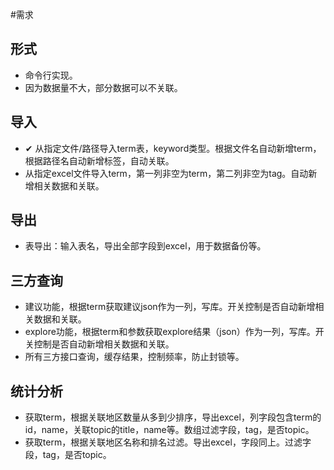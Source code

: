 #需求

## 形式
* 命令行实现。
* 因为数据量不大，部分数据可以不关联。

## 导入
* ✔ 从指定文件/路径导入term表，keyword类型。根据文件名自动新增term，根据路径名自动新增标签，自动关联。
* 从指定excel文件导入term，第一列非空为term，第二列非空为tag。自动新增相关数据和关联。

## 导出
* 表导出：输入表名，导出全部字段到excel，用于数据备份等。

## 三方查询
* 建议功能，根据term获取建议json作为一列，写库。开关控制是否自动新增相关数据和关联。
* explore功能，根据term和参数获取explore结果（json）作为一列，写库。开关控制是否自动新增相关数据和关联。
* 所有三方接口查询，缓存结果，控制频率，防止封锁等。

## 统计分析
* 获取term，根据关联地区数量从多到少排序，导出excel，列字段包含term的id，name，关联topic的title，name等。数组过滤字段，tag，是否topic。
* 获取term，根据关联地区名称和排名过滤。导出excel，字段同上。过滤字段，tag，是否topic。

